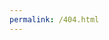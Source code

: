 ```yaml
---
permalink: /404.html
---
```

<head>
<link rel="stylesheet" href="scores.css>
<p>you might have typed the wrong URL, go back </p></head>
